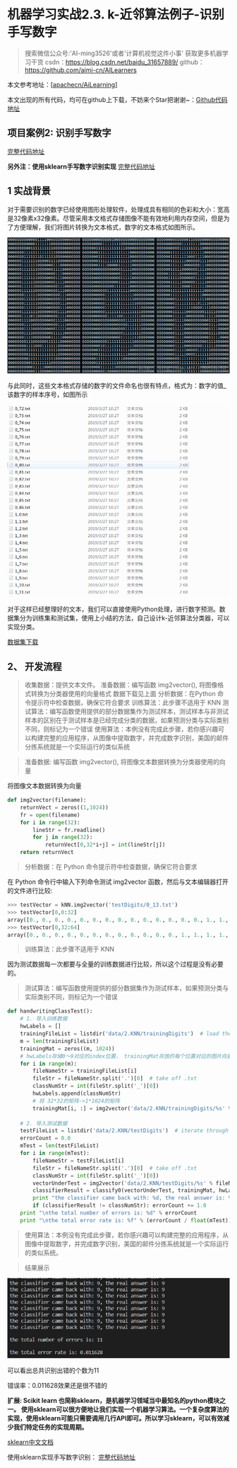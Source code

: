 # 机器学习实战2.3. k-近邻算法例子-识别手写数字

> 搜索微信公众号:'AI-ming3526'或者'计算机视觉这件小事' 获取更多机器学习干货
> csdn：https://blog.csdn.net/baidu_31657889/
> github：https://github.com/aimi-cn/AILearners

本文参考地址：[[apachecn/AiLearning](https://github.com/apachecn/AiLearning)]

本文出现的所有代码，均可在github上下载，不妨来个Star把谢谢~：[Github代码地址](https://github.com/aimi-cn/AILearners/tree/master/src/py2.x/ml/jqxxsz/2.KNN/)

## 项目案例2: 识别手写数字

[完整代码地址](https://github.com/aimi-cn/AILearners/blob/master/src/py2.x/ml/jqxxsz/2.KNN/KNN_demo02.py)

**另外注：使用sklearn手写数字识别实现** [完整代码地址](https://github.com/aimi-cn/AILearners/blob/master/src/py2.x/ml/jqxxsz/2.KNN/KNN_demo03.py)

## 1 实战背景

​    对于需要识别的数字已经使用图形处理软件，处理成具有相同的色彩和大小：宽高是32像素x32像素。尽管采用本文格式存储图像不能有效地利用内存空间，但是为了方便理解，我们将图片转换为文本格式，数字的文本格式如图所示。

![img](../../../img/ml/jqxxsz\2.KNN\SouthEast.png)

与此同时，这些文本格式存储的数字的文件命名也很有特点，格式为：数字的值_该数字的样本序号，如图所示

![](../../../img/ml/jqxxsz\2.KNN\微信截图_20190408161307.png)

 对于这样已经整理好的文本，我们可以直接使用Python处理，进行数字预测。数据集分为训练集和测试集，使用上小结的方法，自己设计k-近邻算法分类器，可以实现分类。

[数据集下载](https://github.com/aimi-cn/AILearners/tree/master/data/ml/jqxxsz/2.KNN)

## 2、 开发流程

> 收集数据：提供文本文件。 准备数据：编写函数 img2vector(), 将图像格式转换为分类器使用的向量格式 数据下载见上面
> 分析数据：在Python 命令提示符中检查数据，确保它符合要求 训练算法：此步骤不适用于 KNN
> 测试算法：编写函数使用提供的部分数据集作为测试样本，测试样本与非测试样本的区别在于测试样本是已经完成分类的数据，如果预测分类与实际类别不同，则标记为一个错误
> 使用算法：本例没有完成此步骤，若你感兴趣可以构建完整的应用程序，从图像中提取数字，并完成数字识别，美国的邮件分拣系统就是一个实际运行的类似系统

> 准备数据: 编写函数 img2vector(), 将图像文本数据转换为分类器使用的向量 

将图像文本数据转换为向量

```python
def img2vector(filename):
    returnVect = zeros((1,1024))
    fr = open(filename)
    for i in range(32):
        lineStr = fr.readline()
        for j in range(32):
            returnVect[0,32*i+j] = int(lineStr[j])
    return returnVect
```

> 分析数据：在 Python 命令提示符中检查数据，确保它符合要求

在 Python 命令行中输入下列命令测试 img2vector 函数，然后与文本编辑器打开的文件进行比较:

```python
>>> testVector = kNN.img2vector('testDigits/0_13.txt')
>>> testVector[0,0:32]
array([0., 0., 0., 0., 0., 0., 0., 0., 0., 0., 0., 0., 0., 0., 1., 1., 1., 1., 0., 0., 0., 0., 0., 0., 0., 0., 0., 0., 0., 0., 0.])
>>> testVector[0,32:64]
array([0., 0., 0., 0., 0., 0., 0., 0., 0., 0., 0., 0., 1., 1., 1., 1., 1., 1., 1., 0., 0., 0., 0., 0., 0., 0., 0., 0., 0., 0., 0.])
```

> 训练算法：此步骤不适用于 KNN

因为测试数据每一次都要与全量的训练数据进行比较，所以这个过程是没有必要的。

> 测试算法：编写函数使用提供的部分数据集作为测试样本，如果预测分类与实际类别不同，则标记为一个错误

```python
def handwritingClassTest():
    # 1. 导入训练数据
    hwLabels = []
    trainingFileList = listdir('data/2.KNN/trainingDigits')  # load the training set
    m = len(trainingFileList)
    trainingMat = zeros((m, 1024))
    # hwLabels存储0～9对应的index位置， trainingMat存放的每个位置对应的图片向量
    for i in range(m):
        fileNameStr = trainingFileList[i]
        fileStr = fileNameStr.split('.')[0]  # take off .txt
        classNumStr = int(fileStr.split('_')[0])
        hwLabels.append(classNumStr)
        # 将 32*32的矩阵->1*1024的矩阵
        trainingMat[i, :] = img2vector('data/2.KNN/trainingDigits/%s' % fileNameStr)

    # 2. 导入测试数据
    testFileList = listdir('data/2.KNN/testDigits')  # iterate through the test set
    errorCount = 0.0
    mTest = len(testFileList)
    for i in range(mTest):
        fileNameStr = testFileList[i]
        fileStr = fileNameStr.split('.')[0]  # take off .txt
        classNumStr = int(fileStr.split('_')[0])
        vectorUnderTest = img2vector('data/2.KNN/testDigits/%s' % fileNameStr)
        classifierResult = classify0(vectorUnderTest, trainingMat, hwLabels, 3)
        print "the classifier came back with: %d, the real answer is: %d" % (classifierResult, classNumStr)
        if (classifierResult != classNumStr): errorCount += 1.0
    print "\nthe total number of errors is: %d" % errorCount
    print "\nthe total error rate is: %f" % (errorCount / float(mTest))
```

> 使用算法：本例没有完成此步骤，若你感兴趣可以构建完整的应用程序，从图像中提取数字，并完成数字识别，美国的邮件分拣系统就是一个实际运行的类似系统。



> 结果展示

![](../../../img/ml/jqxxsz\2.KNN\微信截图_20190408161716.png)

可以看出总共识别出错的个数为11

错误率：0.011628效果还是很不错的

**扩展: Scikit learn 也简称sklearn，是机器学习领域当中最知名的python模块之一。
使用sklearn可以很方便地让我们实现一个机器学习算法。一个复杂度算法的实现，使用sklearn可能只需要调用几行API即可。所以学习sklearn，可以有效减少我们特定任务的实现周期。**

[sklearn中文文档](http://sklearn.apachecn.org/#/)

使用sklearn实现手写数字识别：
[完整代码地址](https://github.com/aimi-cn/AILearners/blob/master/src/py2.x/ml/jqxxsz/2.KNN/KNN_demo03.py)
